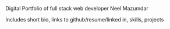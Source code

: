 Digital Portfolio of full stack web developer Neel Mazumdar

Includes short bio, links to github/resume/linked in, skills, projects